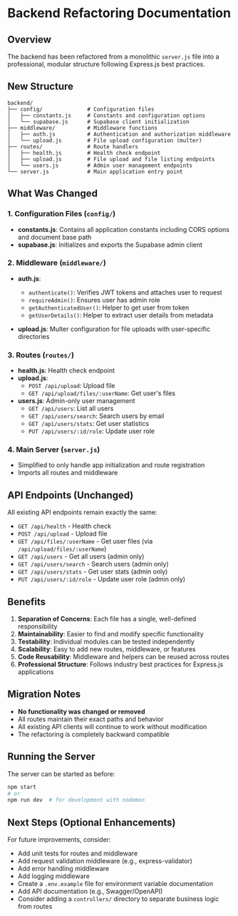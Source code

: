 # Backend Refactoring Documentation

## Overview
The backend has been refactored from a monolithic `server.js` file into a professional, modular structure following Express.js best practices.

## New Structure

```
backend/
├── config/              # Configuration files
│   ├── constants.js     # Constants and configuration options
│   └── supabase.js      # Supabase client initialization
├── middleware/          # Middleware functions
│   ├── auth.js          # Authentication and authorization middleware
│   └── upload.js        # File upload configuration (multer)
├── routes/              # Route handlers
│   ├── health.js        # Health check endpoint
│   ├── upload.js        # File upload and file listing endpoints
│   └── users.js         # Admin user management endpoints
└── server.js            # Main application entry point
```

## What Was Changed

### 1. Configuration Files (`config/`)
- **constants.js**: Contains all application constants including CORS options and document base path
- **supabase.js**: Initializes and exports the Supabase admin client

### 2. Middleware (`middleware/`)
- **auth.js**: 
  - `authenticate()`: Verifies JWT tokens and attaches user to request
  - `requireAdmin()`: Ensures user has admin role
  - `getAuthenticatedUser()`: Helper to get user from token
  - `getUserDetails()`: Helper to extract user details from metadata
  
- **upload.js**: Multer configuration for file uploads with user-specific directories

### 3. Routes (`routes/`)
- **health.js**: Health check endpoint
- **upload.js**: 
  - `POST /api/upload`: Upload file
  - `GET /api/upload/files/:userName`: Get user's files
- **users.js**: Admin-only user management
  - `GET /api/users`: List all users
  - `GET /api/users/search`: Search users by email
  - `GET /api/users/stats`: Get user statistics
  - `PUT /api/users/:id/role`: Update user role

### 4. Main Server (`server.js`)
- Simplified to only handle app initialization and route registration
- Imports all routes and middleware

## API Endpoints (Unchanged)

All existing API endpoints remain exactly the same:

- `GET /api/health` - Health check
- `POST /api/upload` - Upload file
- `GET /api/files/:userName` - Get user files (via `/api/upload/files/:userName`)
- `GET /api/users` - Get all users (admin only)
- `GET /api/users/search` - Search users (admin only)
- `GET /api/users/stats` - Get user stats (admin only)
- `PUT /api/users/:id/role` - Update user role (admin only)

## Benefits

1. **Separation of Concerns**: Each file has a single, well-defined responsibility
2. **Maintainability**: Easier to find and modify specific functionality
3. **Testability**: Individual modules can be tested independently
4. **Scalability**: Easy to add new routes, middleware, or features
5. **Code Reusability**: Middleware and helpers can be reused across routes
6. **Professional Structure**: Follows industry best practices for Express.js applications

## Migration Notes

- **No functionality was changed or removed**
- All routes maintain their exact paths and behavior
- All existing API clients will continue to work without modification
- The refactoring is completely backward compatible

## Running the Server

The server can be started as before:

```bash
npm start
# or
npm run dev  # for development with nodemon
```

## Next Steps (Optional Enhancements)

For future improvements, consider:
- Add unit tests for routes and middleware
- Add request validation middleware (e.g., express-validator)
- Add error handling middleware
- Add logging middleware
- Create a `.env.example` file for environment variable documentation
- Add API documentation (e.g., Swagger/OpenAPI)
- Consider adding a `controllers/` directory to separate business logic from routes



